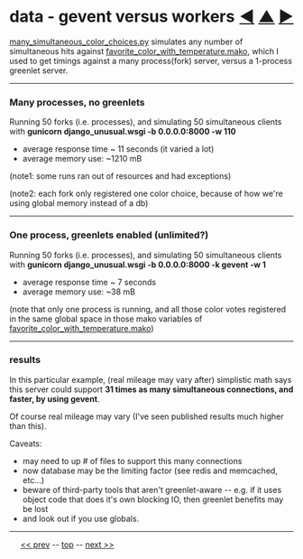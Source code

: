 data - gevent versus workers <span style="float:right;">[&#x25C0;](19.md) [&#x25B2;](../README.md) [&#x25BA;](21.md)</span>
=========

[many_simultaneous_color_choices.py](https://github.com/BrentNoorda/django_unusual/blob/master/demos/many_simultaneous_color_choices.py) simulates any number of simultaneous hits against [favorite_color_with_temperature.mako](https://github.com/BrentNoorda/django_unusual/blob/master/django_unusual/mako/examples/favorite_color_with_temperature.mako), which I used to get timings against a many process(fork) server, versus a 1-process greenlet server.

------------------------

### Many processes, no greenlets

Running 50 forks (i.e. processes), and simulating 50 simultaneous clients with __gunicorn django_unusual.wsgi -b 0.0.0.0:8000 -w 110__

* average response time ~ 11 seconds (it varied a lot)
* average memory use: ~1210 mB

(note1: some runs ran out of resources and had exceptions)

(note2: each fork only registered one color choice, because of how we're using global memory instead of a db)

------------------------

### One process, greenlets enabled (unlimited?)

Running 50 forks (i.e. processes), and simulating 50 simultaneous clients with __gunicorn django_unusual.wsgi -b 0.0.0.0:8000 -k gevent -w 1__

* average response time ~ 7 seconds
* average memory use: ~38 mB

(note that only one process is running, and all those color votes registered in the same global space in those mako variables of [favorite_color_with_temperature.mako](https://github.com/BrentNoorda/django_unusual/blob/master/django_unusual/mako/examples/favorite_color_with_temperature.mako))

------------------------

### results

In this particular example,  (real mileage may vary after) simplistic math says this server could support __31 times as many simultaneous connections, and faster, by using gevent__.

Of course real mileage may vary (I've seen published results much higher than this).

Caveats:

* may need to up # of files to support this many connections
* now database may be the limiting factor (see redis and memcached, etc...)
* beware of third-party tools that aren't greenlet-aware -- e.g. if it uses object code that does it's own blocking IO, then greenlet benefits may be lost
* and look out if you use globals.

------

&nbsp;&nbsp;&nbsp;&nbsp; [&lt;&lt; prev](19.md) -- [top](../README.md) -- [next &gt;&gt;](21.md)